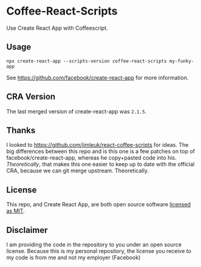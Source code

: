# Coffee-React-Scripts

Use Create React App with Coffeescript.

## Usage

```
npx create-react-app --scripts-version coffee-react-scripts my-funky-app
```

See https://github.com/facebook/create-react-app for more information.

## CRA Version

The last merged version of create-react-app was `2.1.5`.

## Thanks

I looked to https://github.com/jimleuk/react-coffee-scripts for ideas.  The big differences between this repo and is this one is a few patches on top of facebook/create-react-app, whereas he copy+pasted code into his.  *Theoretically*, that makes this one easier to keep up to date with the official CRA, because we can git merge upstream.  Theoretically.


## License

This repo, and Create React App, are both open source software [licensed as MIT](https://github.com/facebook/create-react-app/blob/master/LICENSE).


## Disclaimer

I am providing the code in the repository to you under an open source license. Because this is my personal repository, the license you receive to my code is from me and not my employer (Facebook)
